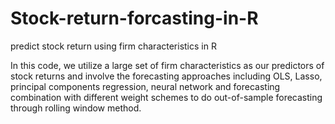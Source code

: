 # Stock-return-forcasting-in-R
predict stock return using firm characteristics in R

In this code, we utilize a large set of firm characteristics as our predictors of stock returns and involve the forecasting approaches including OLS, 
Lasso, principal components regression, neural network and forecasting combination with different weight schemes to do out-of-sample forecasting through 
rolling window method. 
